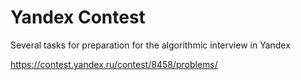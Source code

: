 # Yandex Contest

Several tasks for preparation for the algorithmic interview in Yandex  

https://contest.yandex.ru/contest/8458/problems/  
